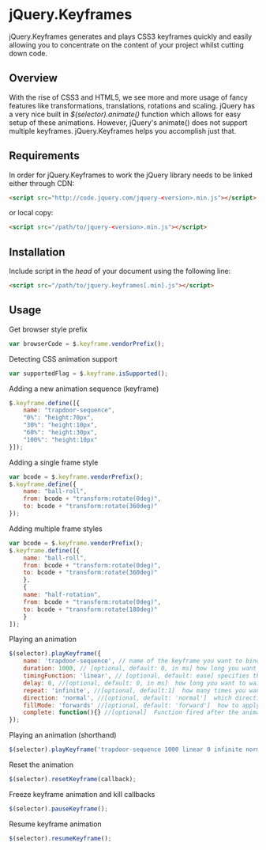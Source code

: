 jQuery.Keyframes
===========
jQuery.Keyframes generates and plays CSS3 keyframes quickly and easily allowing you to concentrate on the content of your project whilst cutting down code.

Overview
--------
With the rise of CSS3 and HTML5, we see more and more usage of fancy features like transformations, translations, rotations and scaling.
jQuery has a very nice built in *$(selector).animate()* function which allows for easy setup of these animations.
However, jQuery's animate() does not support multiple keyframes. jQuery.Keyframes helps you accomplish just that.

Requirements
------------
In order for jQuery.Keyframes to work the jQuery library needs to be linked either through CDN:

```html
<script src="http://code.jquery.com/jquery-<version>.min.js"></script>
```

or local copy:

```html
<script src="/path/to/jquery-<version>.min.js"></script>
```

Installation
------------
Include script in the *head* of your document using the following line:

```html
<script src="/path/to/jquery.keyframes[.min].js"></script>
```

Usage
-------------

Get browser style prefix

```javascript
var browserCode = $.keyframe.vendorPrefix();
```

Detecting CSS animation support

```javascript
var supportedFlag = $.keyframe.isSupported();
```

Adding a new animation sequence (keyframe)

```javascript
$.keyframe.define([{
    name: "trapdoor-sequence",
    "0%": "height:70px",
    "30%": "height:10px",
    "60%": "height:30px",
    "100%": "height:10px"
}]);
```

Adding a single frame style

```javascript
var bcode = $.keyframe.vendorPrefix();
$.keyframe.define({
    name: "ball-roll",
    from: bcode + "transform:rotate(0deg)",
    to: bcode + "transform:rotate(360deg)"
});
```

Adding multiple frame styles

```javascript
var bcode = $.keyframe.vendorPrefix();
$.keyframe.define([{
    name: "ball-roll",
    from: bcode + "transform:rotate(0deg)",
    to: bcode + "transform:rotate(360deg)"
    },
    {
    name: "half-rotation",
    from: bcode + "transform:rotate(0deg)",
    to: bcode + "transform:rotate(180deg)"
    }
]);
```

Playing an animation

```javascript
$(selector).playKeyframe({
    name: 'trapdoor-sequence', // name of the keyframe you want to bind to the selected element
    duration: 1000, // [optional, default: 0, in ms] how long you want it to last in milliseconds
    timingFunction: 'linear', // [optional, default: ease] specifies the speed curve of the animation
    delay: 0, //[optional, default: 0, in ms]  how long you want to wait before the animation starts in milliseconds, default value is 0
    repeat: 'infinite', //[optional, default:1]  how many times you want the animation to repeat, default value is 1
    direction: 'normal', //[optional, default: 'normal']  which direction you want the frames to flow, default value is normal
    fillMode: 'forwards' //[optional, default: 'forward']  how to apply the styles outside the animation time, default value is forwards
    complete: function(){} //[optional]  Function fired after the animation is complete. If repeat is infinite, the function will be fired every time the animation is restarted.
});
```

Playing an animation (shorthand)

```javascript
$(selector).playKeyframe('trapdoor-sequence 1000 linear 0 infinite normal forwards', complete);
```	

Reset the animation

```javascript
$(selector).resetKeyframe(callback);
```

Freeze keyframe animation and kill callbacks

```javascript
$(selector).pauseKeyframe();
```

Resume keyframe animation

```javascript
$(selector).resumeKeyframe();
```
